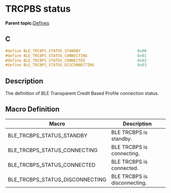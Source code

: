# TRCPBS status

**Parent topic:**[Defines](GUID-BE8DC60B-C040-45E7-B672-E1D7E41AF693.md)

## C

```c
#define BLE_TRCBPS_STATUS_STANDBY                         0x00
#define BLE_TRCBPS_STATUS_CONNECTING                      0x01
#define BLE_TRCBPS_STATUS_CONNECTED                       0x02
#define BLE_TRCBPS_STATUS_DISCONNECTING                   0x03
```

## Description

The definition of BLE Transparent Credit Based Profile connection status.

## Macro Definition

|Macro|Description|
|-----|-----------|
|BLE\_TRCBPS\_STATUS\_STANDBY|BLE TRCBPS is standby.|
|BLE\_TRCBPS\_STATUS\_CONNECTING|BLE TRCBPS is connecting.|
|BLE\_TRCBPS\_STATUS\_CONNECTED|BLE TRCBPS is connected.|
|BLE\_TRCBPS\_STATUS\_DISCONNECTING|BLE TRCBPS is disconnecting.|

